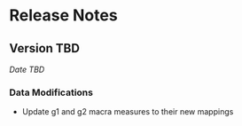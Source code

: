 # Release Notes

## Version TBD
_Date TBD_

### Data Modifications
* Update g1 and g2 macra measures to their new mappings

